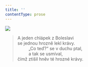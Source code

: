 ```yaml
---
title: ''
contentType: prose
---
```


![](../Images/062.jpg)

> A jeden chlápek z Boleslavi  
> se jednou hrozně lekl krávy.  
>          „Co teď?“ se v duchu ptal,  
>          a tak se usmíval,  
> čímž ztišil hněv té hrozné krávy.
